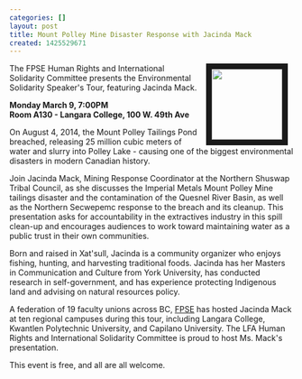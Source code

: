 ```yaml
---
categories: []
layout: post
title: Mount Polley Mine Disaster Response with Jacinda Mack
created: 1425529671
---
```

<p><img alt="" src="http://www.viufa.ca/wp-content/uploads/2014/11/FPSE-tourJacindaMack2014-200x200.jpg" style="border-style:solid; border-width:10px; float:right; height:125px; margin-left:10px; margin-right:10px; width:125px" />The FPSE Human Rights and International Solidarity Committee presents the Environmental Solidarity Speaker&#39;s Tour, featuring Jacinda Mack.</p>

<p><strong>Monday March 9, </strong><strong>7:00PM</strong>&nbsp;<br />
<strong>Room A130 - Langara College, 100 W. 49th Ave</strong>&nbsp;</p>

<p>On August 4, 2014, the Mount Polley Tailings Pond breached, releasing 25 million cubic meters of water and slurry into Polley Lake - causing one of the biggest environmental disasters in modern Canadian history.</p>

<p>Join Jacinda Mack, Mining Response Coordinator at the Northern Shuswap Tribal Council, as she discusses the Imperial Metals Mount Polley Mine tailings disaster and the contamination of the Quesnel River Basin, as well as the Northern Secwepemc response to the breach and its cleanup. This presentation asks for accountability in the extractives industry in this spill clean-up and encourages audiences to work toward maintaining water as a public trust in their own communities.</p>

<p>Born and raised in Xat&#39;sull, Jacinda is a community organizer who enjoys fishing, hunting, and harvesting traditional foods. Jacinda has her Masters in Communication and Culture from York University, has conducted research in self-government, and has experience protecting Indigenous land and advising on natural resources policy.</p>

<p>A federation of 19 faculty unions across BC, <a href="http://www.fpse.ca/" target="_blank">FPSE</a> has hosted Jacinda Mack at ten regional campuses during this tour, including Langara College, Kwantlen Polytechnic University, and Capilano University. The LFA Human Rights and International Solidarity Committee is proud to host Ms. Mack&#39;s presentation.</p>

<p>This event is free, and all are all welcome.</p>
